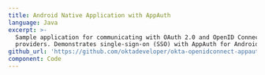 ```yaml
---
title: Android Native Application with AppAuth
language: Java
excerpt: >-
  Sample application for communicating with OAuth 2.0 and OpenID Connect
  providers. Demonstrates single-sign-on (SSO) with AppAuth for Android.
github_url: 'https://github.com/oktadeveloper/okta-openidconnect-appauth-sample-android'
component: Code
---
```


